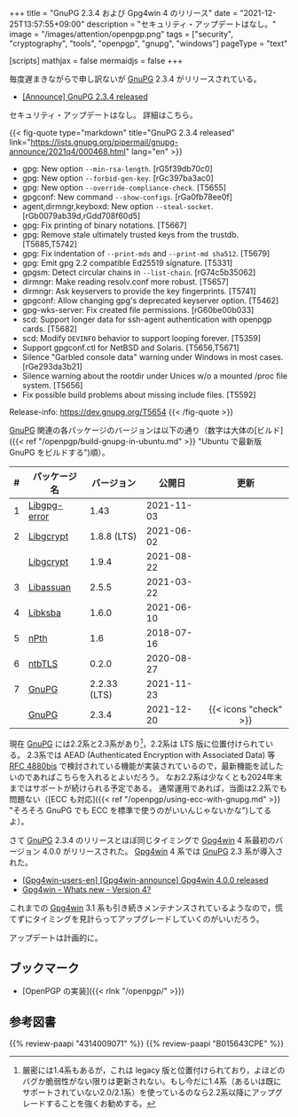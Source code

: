 +++
title = "GnuPG 2.3.4 および Gpg4win 4 のリリース"
date =  "2021-12-25T13:57:55+09:00"
description = "セキュリティ・アップデートはなし。"
image = "/images/attention/openpgp.png"
tags = ["security", "cryptography", "tools", "openpgp", "gnupg", "windows"]
pageType = "text"

[scripts]
  mathjax = false
  mermaidjs = false
+++

毎度遅まきながらで申し訳ないが [GnuPG] 2.3.4 がリリースされている。

- [[Announce] GnuPG 2.3.4 released](https://lists.gnupg.org/pipermail/gnupg-announce/2021q4/000468.html)

セキュリティ・アップデートはなし。
詳細はこちら。

{{< fig-quote type="markdown" title="GnuPG 2.3.4 released" link="https://lists.gnupg.org/pipermail/gnupg-announce/2021q4/000468.html" lang="en" >}}
* gpg: New option `--min-rsa-length`.  [rG5f39db70c0]
* gpg: New option `--forbid-gen-key`.  [rGc397ba3ac0]
* gpg: New option `--override-compliance-check`.  [T5655]
* gpgconf: New command `--show-configs`.  [rGa0fb78ee0f]
* agent,dirmngr,keyboxd: New option `--steal-socket`. [rGb0079ab39d,rGdd708f60d5]
* gpg: Fix printing of binary notations.  [T5667]
* gpg: Remove stale ultimately trusted keys from the trustdb. [T5685,T5742]
* gpg: Fix indentation of `--print-mds` and `--print-md sha512`.  [T5679]
* gpg: Emit gpg 2.2 compatible Ed25519 signature.  [T5331]
* gpgsm: Detect circular chains in `--list-chain`.  [rG74c5b35062]
* dirmngr: Make reading resolv.conf more robust.  [T5657]
* dirmngr: Ask keyservers to provide the key fingerprints.  [T5741]
* gpgconf: Allow changing gpg's deprecated keyserver option.  [T5462]
* gpg-wks-server: Fix created file permissions.  [rG60be00b033]
* scd: Support longer data for ssh-agent authentication with openpgp cards.  [T5682]
* scd: Modify `DEVINFO` behavior to support looping forever.  [T5359]
* Support gpgconf.ctl for NetBSD and Solaris.  [T5656,T5671]
* Silence "Garbled console data" warning under Windows in most cases.  [rGe293da3b21]
* Silence warning about the rootdir under Unices w/o a mounted /proc file system.  [T5656]
* Fix possible build problems about missing include files.  [T5592]

Release-info: https://dev.gnupg.org/T5654
{{< /fig-quote >}}

[GnuPG] 関連の各パッケージのバージョンは以下の通り（数字は大体の[ビルド]({{< ref "/openpgp/build-gnupg-in-ubuntu.md" >}} "Ubuntu で最新版 GnuPG をビルドする")順）。

|    # | パッケージ名                                             | バージョン   | 公開日     |         更新          |
| ---: | -------------------------------------------------------- | ------------ | ---------- | :-------------------: |
|    1 | [Libgpg-error](https://gnupg.org/software/libgpg-error/) | 1.43         | 2021-11-03 |                       |
|    2 | [Libgcrypt](https://gnupg.org/software/libgcrypt/)       | 1.8.8 (LTS)  | 2021-06-02 |                       |
|      | [Libgcrypt](https://gnupg.org/software/libgcrypt/)       | 1.9.4        | 2021-08-22 |                       |
|    3 | [Libassuan](https://gnupg.org/software/libassuan/)       | 2.5.5        | 2021-03-22 |                       |
|    4 | [Libksba](https://gnupg.org/software/libksba/)           | 1.6.0        | 2021-06-10 |                       |
|    5 | [nPth](https://gnupg.org/software/npth/)                 | 1.6          | 2018-07-16 |                       |
|    6 | [ntbTLS](https://gnupg.org/software/ntbtls/)             | 0.2.0        | 2020-08-27 |                       |
|    7 | [GnuPG](https://gnupg.org/software/)                     | 2.2.33 (LTS) | 2021-11-23 |                       |
|      | [GnuPG](https://gnupg.org/software/)                     | 2.3.4        | 2021-12-20 | {{< icons "check" >}} |

現在 [GnuPG] には2.2系と2.3系があり[^gpg14]，2.2系は LTS 版に位置付けられている。
2.3系では AEAD (Authenticated Encryption with Associated Data) 等 [RFC 4880bis] で検討されている機能が実装されているので，最新機能を試したいのであればこちらを入れるとよいだろう。
なお2.2系は少なくとも2024年末まではサポートが続けられる予定である。
通常運用であれば，当面は2.2系でも問題ない（[ECC も対応]({{< ref "/openpgp/using-ecc-with-gnupg.md" >}} "そろそろ GnuPG でも ECC を標準で使うのがいいんじゃないかな")してるよ）。

[^gpg14]: 厳密には1.4系もあるが，これは legacy 版と位置付けられており，よほどのバグか脆弱性がない限りは更新されない。もし今だに1.4系（あるいは既にサポートされていない2.0/2.1系）を使っているのなら2.2系以降にアップグレードすることを強くお勧めする。

さて [GnuPG] 2.3.4 のリリースとほぼ同じタイミングで [Gpg4win] 4 系最初のバージョン 4.0.0 がリリースされた。
[Gpg4win] 4 系では [GnuPG] 2.3 系が導入された。

- [[Gpg4win-users-en] [Gpg4win-announce] Gpg4win 4.0.0 released](https://lists.wald.intevation.org/pipermail/gpg4win-users-en/2021-December/001704.html)
- [Gpg4win - Whats new - Version 4?](https://gpg4win.org/version4.html)

これまでの [Gpg4win] 3.1 系も引き続きメンテナンスされているようなので，慌てずにタイミングを見計らってアップグレードしていくのがいいだろう。

アップデートは計画的に。

## ブックマーク

- [OpenPGP の実装]({{< rlnk "/openpgp/" >}})

[GnuPG]: https://gnupg.org/ "The GNU Privacy Guard"
[Gpg4win]: https://gpg4win.org/ "Gpg4win - Secure email and file encryption with GnuPG for Windows"
[OpenPGP]: http://openpgp.org/
[RFC 4880bis]: https://datatracker.ietf.org/doc/draft-ietf-openpgp-rfc4880bis/ "draft-ietf-openpgp-rfc4880bis - OpenPGP Message Format"

## 参考図書

{{% review-paapi "4314009071" %}} <!-- 暗号化 プライバシーを救った反乱者たち -->
{{% review-paapi "B015643CPE" %}} <!-- 暗号技術入門 第3版 -->
